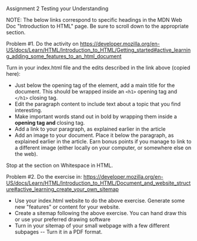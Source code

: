 Assignment 2 Testing your Understanding

NOTE: The below links correspond to specific headings in the MDN Web Doc "Introduction to HTML" page. Be sure to scroll down to the appropriate section.


Problem #1.  Do the activity on https://developer.mozilla.org/en-US/docs/Learn/HTML/Introduction_to_HTML/Getting_started#active_learning_adding_some_features_to_an_html_document

Turn in your index.html file and the edits described in the link above (copied here):

+ Just below the opening tag of the <body> element, add a main title for the document. This should be wrapped inside an `<h1>` opening tag and `</h1>` closing tag.
+ Edit the paragraph content to include text about a topic that you find interesting.
+ Make important words stand out in bold by wrapping them inside a <strong> opening tag and </strong> closing tag.
+ Add a link to your paragraph, as explained earlier in the article
+ Add an image to your document. Place it below the paragraph, as explained earlier in the article. Earn bonus points if you manage to link to a different image (either locally on your computer, or somewhere else on the web).

Stop at the section on Whitespace in HTML.

Problem #2. Do the exercise in: https://developer.mozilla.org/en-US/docs/Learn/HTML/Introduction_to_HTML/Document_and_website_structure#active_learning_create_your_own_sitemap

+ Use your index.html website to do the above exercise. Generate some new "features" or content for your website.
+ Create a sitemap following the above exercise. You can hand draw this or use your preferred drawing software
+ Turn in your sitemap of your small webpage with a few different subpages -- Turn it in a PDF format.
